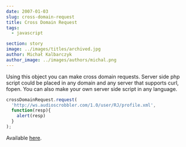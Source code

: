 ```yaml
---
date: 2007-01-03
slug: cross-domain-request
title: Cross Domain Request
tags:
  - javascript

section: story
image: ../images/titles/archived.jpg
author: Michał Kalbarczyk
author_image: ../images/authors/michal.png
---
```


Using this object you can make cross domain requests. Server side php script could be placed in any domain and any server that supports curl, fopen. You can also make your own server side script in any language.

```js
crossDomainRequest.request(
  'http://ws.audioscrobbler.com/1.0/user/RJ/profile.xml',
  function(resp){
    alert(resp)
  }
);
```
Available [here](http://fazibear.googlepages.com/crossDomainRequest.zip).
